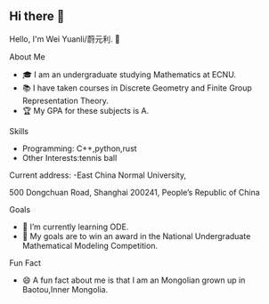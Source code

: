 ## Hi there 👋

<!--
**weiyuanli788/weiyuanli788** is a ✨ _special_ ✨ repository because its `README.md` (this file) appears on your GitHub profile.

Here are some ideas to get you started:

- 🔭 I’m currently working on ...
- 🌱 I’m currently learning ...
- 👯 I’m looking to collaborate on ...
- 🤔 I’m looking for help with ...
- 💬 Ask me about ...
- 📫 How to reach me: ...
- 😄 Pronouns: ...
- ⚡ Fun fact: ...
-->
Hello, I'm Wei Yuanli/蔚元利. 👋

 About Me
- 🎓 I am an undergraduate studying Mathematics at ECNU.
- 📚 I have taken courses in Discrete Geometry and Finite Group Representation Theory.
- 🏆 My GPA for these subjects is A.

Skills
- Programming: C++,python,rust
- Other Interests:tennis ball

Current address: 
-East China Normal University, 

500 Dongchuan Road, Shanghai 200241, People’s Republic of China 

Goals
- 🌱 I’m currently learning ODE.
- 🎯 My goals are to win an award in the National Undergraduate Mathematical Modeling Competition.

 Fun Fact
- 😄 A fun fact about me is that I am an Mongolian grown up in Baotou,Inner Mongolia.


